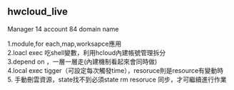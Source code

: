 ## hwcloud_live 
Manager 14 account 84 domain name 

1.module,for each,map,worksapce應用
<br>
2.loacl exec 吃shell變數，利用hcloud內建帳號管理拆分
<br>
3.depend on ，一層一層走(內建機制看起來會同時做)
<br>
4.local exec tigger（可設定每次觸發time），resoruce則是resource有變動時
<br>
5. 手動刪雲資源，state找不到必須state rm resoruce 同步，才可繼續進行作業